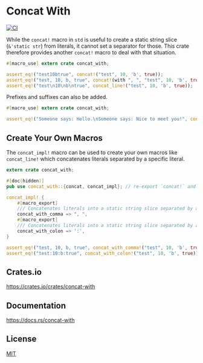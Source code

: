 Concat With
====================

[![CI](https://github.com/magiclen/concat-with/actions/workflows/ci.yml/badge.svg)](https://github.com/magiclen/concat-with/actions/workflows/ci.yml)

While the `concat!` macro in `std` is useful to create a static string slice (`&'static str`) from literals, it cannot set a separator for those. This crate therefore provides another `concat!` macro to deal with that situation.

```rust
#[macro_use] extern crate concat_with;

assert_eq!("test10btrue", concat!("test", 10, 'b', true));
assert_eq!("test, 10, b, true", concat!(with ", ", "test", 10, 'b', true));
assert_eq!("test\n10\nb\ntrue", concat_line!("test", 10, 'b', true));
```

Prefixes and suffixes can also be added.

```rust
#[macro_use] extern crate concat_with;

assert_eq!("Someone says: Hello.\nSomeone says: Nice to meet you!", concat_line!(prefix "Someone says: ", "Hello.", "Nice to meet you!"));
```

## Create Your Own Macros

The `concat_impl!` macro can be used to create your own macros like `concat_line!` which concatenates literals separated by a specific literal.

```rust
extern crate concat_with;

#[doc(hidden)]
pub use concat_with::{concat, concat_impl}; // re-export `concat!` and `concat_impl!` if your custom macros use `#[macro_export]`

concat_impl! {
    #[macro_export]
    /// Concatenates literals into a static string slice separated by a comma and a whitespace, `, `. Prefixes and suffixes can also be added.
    concat_with_comma => ", ",
    #[macro_export]
    /// Concatenates literals into a static string slice separated by a colon, `:`. Prefixes and suffixes can also be added.
    concat_with_colon => ':',
}

assert_eq!("test, 10, b, true", concat_with_comma!("test", 10, 'b', true));
assert_eq!("test:10:b:true", concat_with_colon!("test", 10, 'b', true));
```

## Crates.io

https://crates.io/crates/concat-with

## Documentation

https://docs.rs/concat-with

## License

[MIT](LICENSE)
